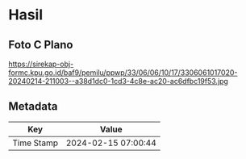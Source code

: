 # Hasil

## Foto C Plano

https://sirekap-obj-formc.kpu.go.id/baf9/pemilu/ppwp/33/06/06/10/17/3306061017020-20240214-211003--a38d1dc0-1cd3-4c8e-ac20-ac6dfbc19f53.jpg


## Metadata

| Key        | Value               |
| ---------- | ------------------- |
| Time Stamp | 2024-02-15 07:00:44 |



